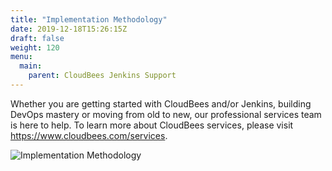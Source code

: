 ```yaml
---
title: "Implementation Methodology"
date: 2019-12-18T15:26:15Z
draft: false
weight: 120
menu:
  main:
    parent: CloudBees Jenkins Support
---
```


Whether you are getting started with CloudBees and/or Jenkins, building DevOps mastery or moving from old to new, our professional services team is here to help.  To learn more about CloudBees services, please visit https://www.cloudbees.com/services. 

![](/img/support/ImplementationMethodology.png "Implementation Methodology")
